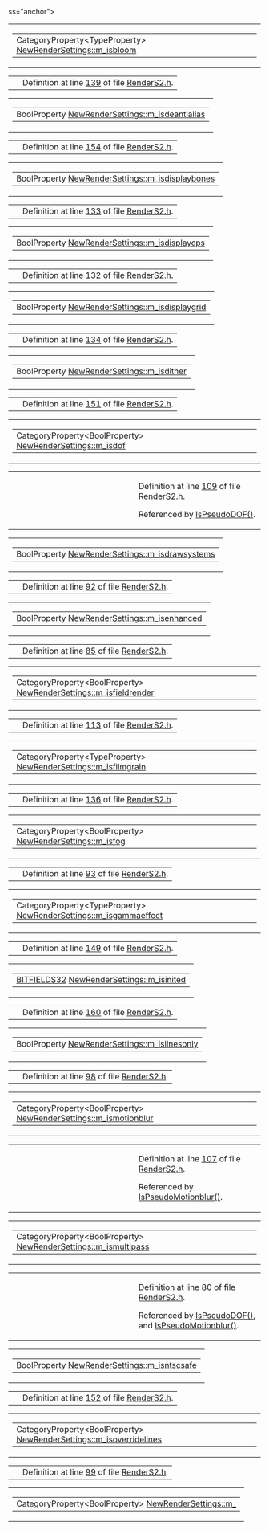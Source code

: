 ss="anchor"></span>

<table class="mdTable" data-cellpadding="2" data-cellspacing="0">
<colgroup>
<col style="width: 100%" />
</colgroup>
<tbody>
<tr>
<td class="mdRow"><table data-cellpadding="0" data-cellspacing="0" data-border="0">
<tbody>
<tr>
<td class="md" data-nowrap="" data-valign="top">CategoryProperty&lt;TypeProperty&gt; <a href="classNewRenderSettings.md#76a9b352c2df2123b8cb4e9470cb1183" class="el">NewRenderSettings::m_isbloom</a></td>
</tr>
</tbody>
</table></td>
</tr>
</tbody>
</table>

|  |  |
|----|----|
|   | Definition at line <a href="RenderS2_8h-source.md#l00139" class="el">139</a> of file <a href="RenderS2_8h-source.md" class="el">RenderS2.h</a>. |

<span id="0e968de26602d0501510bb6709a1e646" class="anchor"></span>

<table class="mdTable" data-cellpadding="2" data-cellspacing="0">
<colgroup>
<col style="width: 100%" />
</colgroup>
<tbody>
<tr>
<td class="mdRow"><table data-cellpadding="0" data-cellspacing="0" data-border="0">
<tbody>
<tr>
<td class="md" data-nowrap="" data-valign="top">BoolProperty <a href="classNewRenderSettings.md#0e968de26602d0501510bb6709a1e646" class="el">NewRenderSettings::m_isdeantialias</a></td>
</tr>
</tbody>
</table></td>
</tr>
</tbody>
</table>

|  |  |
|----|----|
|   | Definition at line <a href="RenderS2_8h-source.md#l00154" class="el">154</a> of file <a href="RenderS2_8h-source.md" class="el">RenderS2.h</a>. |

<span id="b7bad5d5e587b06612a84293c45615cd" class="anchor"></span>

<table class="mdTable" data-cellpadding="2" data-cellspacing="0">
<colgroup>
<col style="width: 100%" />
</colgroup>
<tbody>
<tr>
<td class="mdRow"><table data-cellpadding="0" data-cellspacing="0" data-border="0">
<tbody>
<tr>
<td class="md" data-nowrap="" data-valign="top">BoolProperty <a href="classNewRenderSettings.md#b7bad5d5e587b06612a84293c45615cd" class="el">NewRenderSettings::m_isdisplaybones</a></td>
</tr>
</tbody>
</table></td>
</tr>
</tbody>
</table>

|  |  |
|----|----|
|   | Definition at line <a href="RenderS2_8h-source.md#l00133" class="el">133</a> of file <a href="RenderS2_8h-source.md" class="el">RenderS2.h</a>. |

<span id="01877897b249fe4d5f4a1be3728bcb75" class="anchor"></span>

<table class="mdTable" data-cellpadding="2" data-cellspacing="0">
<colgroup>
<col style="width: 100%" />
</colgroup>
<tbody>
<tr>
<td class="mdRow"><table data-cellpadding="0" data-cellspacing="0" data-border="0">
<tbody>
<tr>
<td class="md" data-nowrap="" data-valign="top">BoolProperty <a href="classNewRenderSettings.md#01877897b249fe4d5f4a1be3728bcb75" class="el">NewRenderSettings::m_isdisplaycps</a></td>
</tr>
</tbody>
</table></td>
</tr>
</tbody>
</table>

|  |  |
|----|----|
|   | Definition at line <a href="RenderS2_8h-source.md#l00132" class="el">132</a> of file <a href="RenderS2_8h-source.md" class="el">RenderS2.h</a>. |

<span id="b527493872a985fc83d87d7dd6055075" class="anchor"></span>

<table class="mdTable" data-cellpadding="2" data-cellspacing="0">
<colgroup>
<col style="width: 100%" />
</colgroup>
<tbody>
<tr>
<td class="mdRow"><table data-cellpadding="0" data-cellspacing="0" data-border="0">
<tbody>
<tr>
<td class="md" data-nowrap="" data-valign="top">BoolProperty <a href="classNewRenderSettings.md#b527493872a985fc83d87d7dd6055075" class="el">NewRenderSettings::m_isdisplaygrid</a></td>
</tr>
</tbody>
</table></td>
</tr>
</tbody>
</table>

|  |  |
|----|----|
|   | Definition at line <a href="RenderS2_8h-source.md#l00134" class="el">134</a> of file <a href="RenderS2_8h-source.md" class="el">RenderS2.h</a>. |

<span id="2bc05833e9474f2d28583daf3077cd33" class="anchor"></span>

<table class="mdTable" data-cellpadding="2" data-cellspacing="0">
<colgroup>
<col style="width: 100%" />
</colgroup>
<tbody>
<tr>
<td class="mdRow"><table data-cellpadding="0" data-cellspacing="0" data-border="0">
<tbody>
<tr>
<td class="md" data-nowrap="" data-valign="top">BoolProperty <a href="classNewRenderSettings.md#2bc05833e9474f2d28583daf3077cd33" class="el">NewRenderSettings::m_isdither</a></td>
</tr>
</tbody>
</table></td>
</tr>
</tbody>
</table>

|  |  |
|----|----|
|   | Definition at line <a href="RenderS2_8h-source.md#l00151" class="el">151</a> of file <a href="RenderS2_8h-source.md" class="el">RenderS2.h</a>. |

<span id="4659be2d1033bda4366632c0343fb506" class="anchor"></span>

<table class="mdTable" data-cellpadding="2" data-cellspacing="0">
<colgroup>
<col style="width: 100%" />
</colgroup>
<tbody>
<tr>
<td class="mdRow"><table data-cellpadding="0" data-cellspacing="0" data-border="0">
<tbody>
<tr>
<td class="md" data-nowrap="" data-valign="top">CategoryProperty&lt;BoolProperty&gt; <a href="classNewRenderSettings.md#4659be2d1033bda4366632c0343fb506" class="el">NewRenderSettings::m_isdof</a></td>
</tr>
</tbody>
</table></td>
</tr>
</tbody>
</table>

<table data-cellspacing="5" data-cellpadding="0" data-border="0">
<colgroup>
<col style="width: 50%" />
<col style="width: 50%" />
</colgroup>
<tbody>
<tr>
<td> </td>
<td><p>Definition at line <a href="RenderS2_8h-source.md#l00109" class="el">109</a> of file <a href="RenderS2_8h-source.md" class="el">RenderS2.h</a>.</p>
<p>Referenced by <a href="RenderS2_8h-source.md#l00195" class="el">IsPseudoDOF()</a>.</p></td>
</tr>
</tbody>
</table>

<span id="3e01456cf9e8cbabf3c3b7eee1c09e03" class="anchor"></span>

<table class="mdTable" data-cellpadding="2" data-cellspacing="0">
<colgroup>
<col style="width: 100%" />
</colgroup>
<tbody>
<tr>
<td class="mdRow"><table data-cellpadding="0" data-cellspacing="0" data-border="0">
<tbody>
<tr>
<td class="md" data-nowrap="" data-valign="top">BoolProperty <a href="classNewRenderSettings.md#3e01456cf9e8cbabf3c3b7eee1c09e03" class="el">NewRenderSettings::m_isdrawsystems</a></td>
</tr>
</tbody>
</table></td>
</tr>
</tbody>
</table>

|  |  |
|----|----|
|   | Definition at line <a href="RenderS2_8h-source.md#l00092" class="el">92</a> of file <a href="RenderS2_8h-source.md" class="el">RenderS2.h</a>. |

<span id="f3667247bc9f4afa6c336b779e00e2bc" class="anchor"></span>

<table class="mdTable" data-cellpadding="2" data-cellspacing="0">
<colgroup>
<col style="width: 100%" />
</colgroup>
<tbody>
<tr>
<td class="mdRow"><table data-cellpadding="0" data-cellspacing="0" data-border="0">
<tbody>
<tr>
<td class="md" data-nowrap="" data-valign="top">BoolProperty <a href="classNewRenderSettings.md#f3667247bc9f4afa6c336b779e00e2bc" class="el">NewRenderSettings::m_isenhanced</a></td>
</tr>
</tbody>
</table></td>
</tr>
</tbody>
</table>

|  |  |
|----|----|
|   | Definition at line <a href="RenderS2_8h-source.md#l00085" class="el">85</a> of file <a href="RenderS2_8h-source.md" class="el">RenderS2.h</a>. |

<span id="98606493b62e778c61721fcdc15da191" class="anchor"></span>

<table class="mdTable" data-cellpadding="2" data-cellspacing="0">
<colgroup>
<col style="width: 100%" />
</colgroup>
<tbody>
<tr>
<td class="mdRow"><table data-cellpadding="0" data-cellspacing="0" data-border="0">
<tbody>
<tr>
<td class="md" data-nowrap="" data-valign="top">CategoryProperty&lt;BoolProperty&gt; <a href="classNewRenderSettings.md#98606493b62e778c61721fcdc15da191" class="el">NewRenderSettings::m_isfieldrender</a></td>
</tr>
</tbody>
</table></td>
</tr>
</tbody>
</table>

|  |  |
|----|----|
|   | Definition at line <a href="RenderS2_8h-source.md#l00113" class="el">113</a> of file <a href="RenderS2_8h-source.md" class="el">RenderS2.h</a>. |

<span id="f00ee3500d3f1b9a8686e0943be60995" class="anchor"></span>

<table class="mdTable" data-cellpadding="2" data-cellspacing="0">
<colgroup>
<col style="width: 100%" />
</colgroup>
<tbody>
<tr>
<td class="mdRow"><table data-cellpadding="0" data-cellspacing="0" data-border="0">
<tbody>
<tr>
<td class="md" data-nowrap="" data-valign="top">CategoryProperty&lt;TypeProperty&gt; <a href="classNewRenderSettings.md#f00ee3500d3f1b9a8686e0943be60995" class="el">NewRenderSettings::m_isfilmgrain</a></td>
</tr>
</tbody>
</table></td>
</tr>
</tbody>
</table>

|  |  |
|----|----|
|   | Definition at line <a href="RenderS2_8h-source.md#l00136" class="el">136</a> of file <a href="RenderS2_8h-source.md" class="el">RenderS2.h</a>. |

<span id="17f768ab1f364b6094d9a71b79e88438" class="anchor"></span>

<table class="mdTable" data-cellpadding="2" data-cellspacing="0">
<colgroup>
<col style="width: 100%" />
</colgroup>
<tbody>
<tr>
<td class="mdRow"><table data-cellpadding="0" data-cellspacing="0" data-border="0">
<tbody>
<tr>
<td class="md" data-nowrap="" data-valign="top">CategoryProperty&lt;BoolProperty&gt; <a href="classNewRenderSettings.md#17f768ab1f364b6094d9a71b79e88438" class="el">NewRenderSettings::m_isfog</a></td>
</tr>
</tbody>
</table></td>
</tr>
</tbody>
</table>

|  |  |
|----|----|
|   | Definition at line <a href="RenderS2_8h-source.md#l00093" class="el">93</a> of file <a href="RenderS2_8h-source.md" class="el">RenderS2.h</a>. |

<span id="2893d44db5662e68fbc60dd30b5d950b" class="anchor"></span>

<table class="mdTable" data-cellpadding="2" data-cellspacing="0">
<colgroup>
<col style="width: 100%" />
</colgroup>
<tbody>
<tr>
<td class="mdRow"><table data-cellpadding="0" data-cellspacing="0" data-border="0">
<tbody>
<tr>
<td class="md" data-nowrap="" data-valign="top">CategoryProperty&lt;TypeProperty&gt; <a href="classNewRenderSettings.md#2893d44db5662e68fbc60dd30b5d950b" class="el">NewRenderSettings::m_isgammaeffect</a></td>
</tr>
</tbody>
</table></td>
</tr>
</tbody>
</table>

|  |  |
|----|----|
|   | Definition at line <a href="RenderS2_8h-source.md#l00149" class="el">149</a> of file <a href="RenderS2_8h-source.md" class="el">RenderS2.h</a>. |

<span id="52ffdf7bcb2e4259ce0eb37e1b263307" class="anchor"></span>

<table class="mdTable" data-cellpadding="2" data-cellspacing="0">
<colgroup>
<col style="width: 100%" />
</colgroup>
<tbody>
<tr>
<td class="mdRow"><table data-cellpadding="0" data-cellspacing="0" data-border="0">
<tbody>
<tr>
<td class="md" data-nowrap="" data-valign="top"><a href="DataType_8h.md#380f82d4e599453c47d120058bd9f412" class="el">BITFIELDS32</a> <a href="classNewRenderSettings.md#52ffdf7bcb2e4259ce0eb37e1b263307" class="el">NewRenderSettings::m_isinited</a></td>
</tr>
</tbody>
</table></td>
</tr>
</tbody>
</table>

|  |  |
|----|----|
|   | Definition at line <a href="RenderS2_8h-source.md#l00160" class="el">160</a> of file <a href="RenderS2_8h-source.md" class="el">RenderS2.h</a>. |

<span id="153402a6174033d1b4a1517d7f356c49" class="anchor"></span>

<table class="mdTable" data-cellpadding="2" data-cellspacing="0">
<colgroup>
<col style="width: 100%" />
</colgroup>
<tbody>
<tr>
<td class="mdRow"><table data-cellpadding="0" data-cellspacing="0" data-border="0">
<tbody>
<tr>
<td class="md" data-nowrap="" data-valign="top">BoolProperty <a href="classNewRenderSettings.md#153402a6174033d1b4a1517d7f356c49" class="el">NewRenderSettings::m_islinesonly</a></td>
</tr>
</tbody>
</table></td>
</tr>
</tbody>
</table>

|  |  |
|----|----|
|   | Definition at line <a href="RenderS2_8h-source.md#l00098" class="el">98</a> of file <a href="RenderS2_8h-source.md" class="el">RenderS2.h</a>. |

<span id="9fd856c912a22a4e4634394e14b9765b" class="anchor"></span>

<table class="mdTable" data-cellpadding="2" data-cellspacing="0">
<colgroup>
<col style="width: 100%" />
</colgroup>
<tbody>
<tr>
<td class="mdRow"><table data-cellpadding="0" data-cellspacing="0" data-border="0">
<tbody>
<tr>
<td class="md" data-nowrap="" data-valign="top">CategoryProperty&lt;BoolProperty&gt; <a href="classNewRenderSettings.md#9fd856c912a22a4e4634394e14b9765b" class="el">NewRenderSettings::m_ismotionblur</a></td>
</tr>
</tbody>
</table></td>
</tr>
</tbody>
</table>

<table data-cellspacing="5" data-cellpadding="0" data-border="0">
<colgroup>
<col style="width: 50%" />
<col style="width: 50%" />
</colgroup>
<tbody>
<tr>
<td> </td>
<td><p>Definition at line <a href="RenderS2_8h-source.md#l00107" class="el">107</a> of file <a href="RenderS2_8h-source.md" class="el">RenderS2.h</a>.</p>
<p>Referenced by <a href="RenderS2_8h-source.md#l00194" class="el">IsPseudoMotionblur()</a>.</p></td>
</tr>
</tbody>
</table>

<span id="bcc3c66ed761302e55594661dea81c21" class="anchor"></span>

<table class="mdTable" data-cellpadding="2" data-cellspacing="0">
<colgroup>
<col style="width: 100%" />
</colgroup>
<tbody>
<tr>
<td class="mdRow"><table data-cellpadding="0" data-cellspacing="0" data-border="0">
<tbody>
<tr>
<td class="md" data-nowrap="" data-valign="top">CategoryProperty&lt;BoolProperty&gt; <a href="classNewRenderSettings.md#bcc3c66ed761302e55594661dea81c21" class="el">NewRenderSettings::m_ismultipass</a></td>
</tr>
</tbody>
</table></td>
</tr>
</tbody>
</table>

<table data-cellspacing="5" data-cellpadding="0" data-border="0">
<colgroup>
<col style="width: 50%" />
<col style="width: 50%" />
</colgroup>
<tbody>
<tr>
<td> </td>
<td><p>Definition at line <a href="RenderS2_8h-source.md#l00080" class="el">80</a> of file <a href="RenderS2_8h-source.md" class="el">RenderS2.h</a>.</p>
<p>Referenced by <a href="RenderS2_8h-source.md#l00195" class="el">IsPseudoDOF()</a>, and <a href="RenderS2_8h-source.md#l00194" class="el">IsPseudoMotionblur()</a>.</p></td>
</tr>
</tbody>
</table>

<span id="981ab147f5a4a78bbd57910754c15cb7" class="anchor"></span>

<table class="mdTable" data-cellpadding="2" data-cellspacing="0">
<colgroup>
<col style="width: 100%" />
</colgroup>
<tbody>
<tr>
<td class="mdRow"><table data-cellpadding="0" data-cellspacing="0" data-border="0">
<tbody>
<tr>
<td class="md" data-nowrap="" data-valign="top">BoolProperty <a href="classNewRenderSettings.md#981ab147f5a4a78bbd57910754c15cb7" class="el">NewRenderSettings::m_isntscsafe</a></td>
</tr>
</tbody>
</table></td>
</tr>
</tbody>
</table>

|  |  |
|----|----|
|   | Definition at line <a href="RenderS2_8h-source.md#l00152" class="el">152</a> of file <a href="RenderS2_8h-source.md" class="el">RenderS2.h</a>. |

<span id="ad368328ad9b2465c318dd63955ff453" class="anchor"></span>

<table class="mdTable" data-cellpadding="2" data-cellspacing="0">
<colgroup>
<col style="width: 100%" />
</colgroup>
<tbody>
<tr>
<td class="mdRow"><table data-cellpadding="0" data-cellspacing="0" data-border="0">
<tbody>
<tr>
<td class="md" data-nowrap="" data-valign="top">CategoryProperty&lt;BoolProperty&gt; <a href="classNewRenderSettings.md#ad368328ad9b2465c318dd63955ff453" class="el">NewRenderSettings::m_isoverridelines</a></td>
</tr>
</tbody>
</table></td>
</tr>
</tbody>
</table>

|  |  |
|----|----|
|   | Definition at line <a href="RenderS2_8h-source.md#l00099" class="el">99</a> of file <a href="RenderS2_8h-source.md" class="el">RenderS2.h</a>. |

<span id="3ed2e3fd62ebc334eb3d2913b4f037f3" class="anchor"></span>

<table class="mdTable" data-cellpadding="2" data-cellspacing="0">
<colgroup>
<col style="width: 100%" />
</colgroup>
<tbody>
<tr>
<td class="mdRow"><table data-cellpadding="0" data-cellspacing="0" data-border="0">
<tbody>
<tr>
<td class="md" data-nowrap="" data-valign="top">CategoryProperty&lt;BoolProperty&gt; <a href="classNewRenderSettings.md#3ed2e3fd62ebc334eb3d2913b4f037f3" class="el">NewRenderSettings::m_